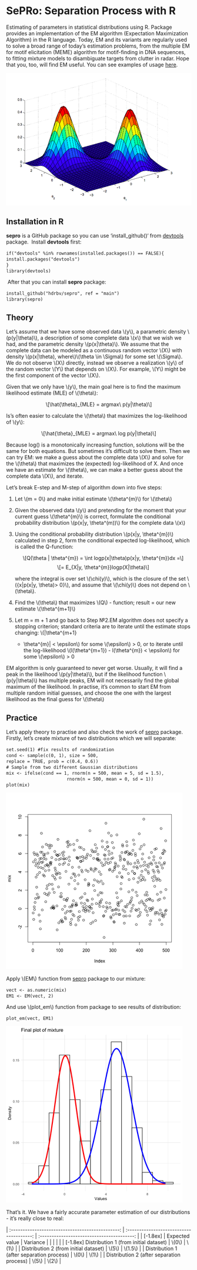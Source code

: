 # SePRo: Separation Process with R

Estimating of parameters in statistical distributions using R. Package
provides an implementation of the EM algorithm (Expectation Maximization
Algorithm) in the R language. Today, EM and its variants are regularly
used to solve a broad range of today’s estimation problems, from the
multiple EM for motif elicitation (MEME) algorithm for motif-finding in
DNA sequences, to fitting mixture models to disambiguate targets from
clutter in radar. Hope that you, too, will find EM useful. You can see
examples of usage [here](https://cran.r-project.org/).

![*Example of mixture - 2 Gaussian functions*](graphics/ex1.png)

## Installation in R

**sepro** is a GitHub package so you can use ‘install\_github()‘ from
[devtools](https://cran.r-project.org/web/packages/devtools/index.html)
package.  Install **devtools** first:

    if("devtools" %in% rownames(installed.packages()) == FALSE){
    install.packages("devtools")
    }
    library(devtools)

 After that you can install **sepro** package:

    install_github("hdrbv/sepro", ref = "main")
    library(sepro)

## Theory

Let’s assume that we have some observed data
<span class="math inline">\\(y\\)</span>, a parametric density
<span class="math inline">\\(p(y|\\theta)\\)</span>, a description of
some complete data <span class="math inline">\\(x\\)</span> that we wish
we had, and the parametric density
<span class="math inline">\\(p(x|\\theta)\\)</span>. We assume that the
complete data can be modeled as a continuous random vector
<span class="math inline">\\(X\\)</span> with density
<span class="math inline">\\(p(x|\\theta),
where\\)</span><span class="math inline">\\(\\theta \\in
\\Sigma\\)</span> for some set
<span class="math inline">\\(\\Sigma\\)</span>. We do not observe
<span class="math inline">\\(X\\)</span> directly, instead we observe a
realization <span class="math inline">\\(y\\)</span> of the random
vector <span class="math inline">\\(Y\\)</span> that depends on
<span class="math inline">\\(X\\)</span>. For example,
<span class="math inline">\\(Y\\)</span> might be the first component of
the vector <span class="math inline">\\(X\\)</span>.

Given that we only have <span class="math inline">\\(y\\)</span>, the
main goal here is to find the maximum likelihood estimate (MLE) of
<span class="math inline">\\(\\theta\\)</span>:

<span class="math display">\\\[\\hat{\\theta}\_{MLE} = argmax\\
p(y|\\theta)\\\]</span>

Is’s often easier to calculate the
<span class="math inline">\\(\\theta\\)</span> that maximizes the
log-likelihood of <span class="math inline">\\(y\\)</span>:

<span class="math display">\\\[\\hat{\\theta}\_{MLE} = argmax\\ log
p(y|\\theta)\\\]</span>

Because log() is a monotonically increasing function, solutions will be
the same for both equations. But sometimes it’s difficult to solve them.
Then we can try EM: we make a guess about the complete data
<span class="math inline">\\(X\\)</span> and solve for the
<span class="math inline">\\(\\theta\\)</span> that maximizes the
(expected) log-likelihood of X. And once we have an estimate for
<span class="math inline">\\(\\theta\\)</span>, we can make a better
guess about the complete data <span class="math inline">\\(X\\)</span>,
and iterate.

Let’s break E-step and M-step of algorithm down into five steps:

1.  Let <span class="math inline">\\(m = 0\\)</span> and make initial
    estimate <span class="math inline">\\(\\theta^{m}\\)</span> for
    <span class="math inline">\\(\\theta\\)</span>

2.  Given the observed data <span class="math inline">\\(y\\)</span> and
    pretending for the moment that your current guess
    <span class="math inline">\\(\\theta^{m}\\)</span> is correct,
    formulate the conditional probability distribution
    <span class="math inline">\\(p(x|y, \\theta^(m))\\)</span> for the
    complete data <span class="math inline">\\(x\\)</span>

3.  Using the conditional probability distribution
    <span class="math inline">\\(p(x|y, \\theta^{m})\\)</span>
    calculated in step 2, form the conditional expected log-likelihood,
    which is called the Q-function:
    
    <span class="math display">\\\[Q(\\theta | \\theta^{m}) = \\int
    logp(x|\\theta)p(x|y, \\theta^{m})dx =\\\]</span>
    <span class="math display">\\\[= E\_{X|y,
    \\theta^{m}}logp(X|\\theta)\\\]</span>
    
    where the integral is over set
    <span class="math inline">\\(\\chi(y)\\)</span>, which is the
    closure of the set <span class="math inline">\\({x|p(x|y, \\theta)\>
    0}\\)</span>, and assume that
    <span class="math inline">\\(\\chi(y)\\)</span> does not depend on
    <span class="math inline">\\(\\theta\\)</span>.

4.  Find the <span class="math inline">\\(\\theta\\)</span> that
    maximizes <span class="math inline">\\(Q\\)</span> - function;
    result = our new estimate
    <span class="math inline">\\(\\theta^{m+1}\\)</span>

5.  Let m = m + 1 and go back to Step №2.EM algorithm does not specify a
    stopping criterion; standard criteria are to iterate until the
    estimate stops changing: <span class="math inline">\\(|\\theta^{m+1}
    - \\theta^{m}| \< \\epsilon\\)</span> for some
    <span class="math inline">\\(\\epsilon\\)</span> \> 0, or to iterate
    until the log-likelihood
    <span class="math inline">\\(l(\\theta^{m+1}) - l(\\theta^{m}) \<
    \\epsilon\\)</span> for some
    <span class="math inline">\\(\\epsilon\\)</span> \> 0

EM algorithm is only guaranteed to never get worse. Usually, it will
find a peak in the likelihood
<span class="math inline">\\(p(y|\\theta)\\)</span>, but if the
likelihood function <span class="math inline">\\(p(y|\\theta)\\)</span>
has multiple peaks, EM will not necessarily find the global maximum of
the likelihood. In practise, it’s common to start EM from multiple
random initial guesses, and choose the one with the largest likelihood
as the final guess for <span class="math inline">\\(\\theta\\)</span>

## Practice

Let’s apply theory to practise and also check the work of
[sepro](https://github.com/hdrbv/sepro) package. Firstly, let’s create
mixture of two distributions which we will separate:

    set.seed(1) #fix results of randomization
    cond <- sample(c(0, 1), size = 500, 
    replace = TRUE, prob = c(0.4, 0.6))
    # Sample from two different Gaussian distributions
    mix <- ifelse(cond == 1, rnorm(n = 500, mean = 5, sd = 1.5), 
                           rnorm(n = 500, mean = 0, sd = 1))
    plot(mix)

![*Plot of created mixture (result of plot(mix))*](graphics/mix.png)

Apply <span class="math inline">\\(EM\\)</span> function from
[sepro](https://github.com/hdrbv/sepro) package to our mixture:

    vect <- as.numeric(mix)
    EM1 <- EM(vect, 2)

And use <span class="math inline">\\(plot\_em\\)</span> function from
package to see results of distribution:

    plot_em(vect, EM1)

![*Plot of separated mixture (result of plot\_em)*](graphics/plot_em.png)

That’s it. We have a fairly accurate parameter estimation of our
distributions - it’s really close to real:

| :----------------------------------------------: | :--------------------------------------: | :----------------------------------------: |
|                    \[-1.8ex\]                    |              Expected value              |                  Variance                  |
|                                                  |                                          |                                            |
| \[-1.8ex\] Distribution 1 (from initial dataset) | <span class="math inline">\\(0\\)</span> |  <span class="math inline">\\(1\\)</span>  |
|      Distribution 2 (from initial dataset)       | <span class="math inline">\\(5\\)</span> | <span class="math inline">\\(1.5\\)</span> |
|    Distribution 1 (after separation process)     | <span class="math inline">\\(0\\)</span> |  <span class="math inline">\\(1\\)</span>  |
|    Distribution 2 (after separation process)     | <span class="math inline">\\(5\\)</span> |  <span class="math inline">\\(2\\)</span>  |

<span label=""></span>

